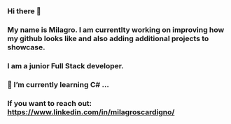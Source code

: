 ### Hi there 👋
### My name is Milagro. I am currentlty working on improving how my github looks like and also adding additional projects to showcase.
### I am a junior Full Stack developer.
### 🌱 I’m currently learning C# ...
### If you want to reach out: https://www.linkedin.com/in/milagroscardigno/



<!--
**mdscardigno/mdscardigno** is a ✨ _special_ ✨ repository because its `README.md` (this file) appears on your GitHub profile.

Here are some ideas to get you started:

- 🔭 I’m currently working on a full stack training...
- 🌱 I’m currently learning C# ...
- 👯 I’m looking to collaborate on any projects that can benefit my learning journey...
- 🤔 I’m looking for help with any useful tech...
- 💬 Ask me about ME...
- 📫 https://www.linkedin.com/in/milagroscardigno/
- 😄 Pronouns: ...
- ⚡ Fun fact: ...
-->
